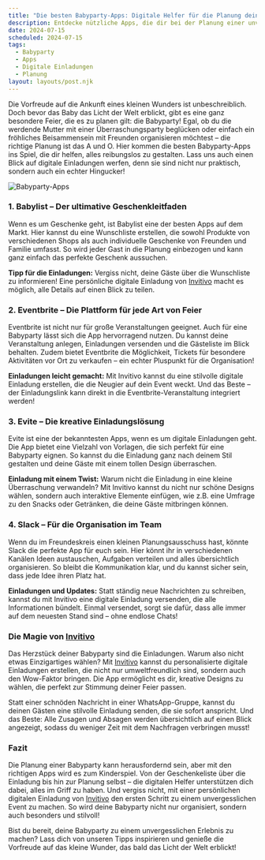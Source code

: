 ```yaml
---
title: "Die besten Babyparty-Apps: Digitale Helfer für die Planung deiner Feier"
description: Entdecke nützliche Apps, die dir bei der Planung einer unvergesslichen Babyparty helfen können, inklusive personalisierter digitaler Einladungen für einen besonderen Touch.
date: 2024-07-15
scheduled: 2024-07-15
tags:
  - Babyparty
  - Apps
  - Digitale Einladungen
  - Planung
layout: layouts/post.njk
---
```


Die Vorfreude auf die Ankunft eines kleinen Wunders ist unbeschreiblich. Doch bevor das Baby das Licht der Welt erblickt, gibt es eine ganz besondere Feier, die es zu planen gilt: die Babyparty! Egal, ob du die werdende Mutter mit einer Überraschungsparty beglücken oder einfach ein fröhliches Beisammensein mit Freunden organisieren möchtest – die richtige Planung ist das A und O. Hier kommen die besten Babyparty-Apps ins Spiel, die dir helfen, alles reibungslos zu gestalten. Lass uns auch einen Blick auf digitale Einladungen werfen, denn sie sind nicht nur praktisch, sondern auch ein echter Hingucker!

![Babyparty-Apps](/img/babyparty-apps.webp)

### 1. **Babylist – Der ultimative Geschenkleitfaden**

Wenn es um Geschenke geht, ist Babylist eine der besten Apps auf dem Markt. Hier kannst du eine Wunschliste erstellen, die sowohl Produkte von verschiedenen Shops als auch individuelle Geschenke von Freunden und Familie umfasst. So wird jeder Gast in die Planung einbezogen und kann ganz einfach das perfekte Geschenk aussuchen.

**Tipp für die Einladungen:** Vergiss nicht, deine Gäste über die Wunschliste zu informieren! Eine persönliche digitale Einladung von [Invitivo](https://invitivo.com/) macht es möglich, alle Details auf einen Blick zu teilen.

### 2. **Eventbrite – Die Plattform für jede Art von Feier**

Eventbrite ist nicht nur für große Veranstaltungen geeignet. Auch für eine Babyparty lässt sich die App hervorragend nutzen. Du kannst deine Veranstaltung anlegen, Einladungen versenden und die Gästeliste im Blick behalten. Zudem bietet Eventbrite die Möglichkeit, Tickets für besondere Aktivitäten vor Ort zu verkaufen – ein echter Pluspunkt für die Organisation!

**Einladungen leicht gemacht:** Mit Invitivo kannst du eine stilvolle digitale Einladung erstellen, die die Neugier auf dein Event weckt. Und das Beste – der Einladungslink kann direkt in die Eventbrite-Veranstaltung integriert werden!

### 3. **Evite – Die kreative Einladungslösung**

Evite ist eine der bekanntesten Apps, wenn es um digitale Einladungen geht. Die App bietet eine Vielzahl von Vorlagen, die sich perfekt für eine Babyparty eignen. So kannst du die Einladung ganz nach deinem Stil gestalten und deine Gäste mit einem tollen Design überraschen.

**Einladung mit einem Twist:** Warum nicht die Einladung in eine kleine Überraschung verwandeln? Mit Invitivo kannst du nicht nur schöne Designs wählen, sondern auch interaktive Elemente einfügen, wie z.B. eine Umfrage zu den Snacks oder Getränken, die deine Gäste mitbringen können. 

### 4. **Slack – Für die Organisation im Team**

Wenn du im Freundeskreis einen kleinen Planungsausschuss hast, könnte Slack die perfekte App für euch sein. Hier könnt ihr in verschiedenen Kanälen Ideen austauschen, Aufgaben verteilen und alles übersichtlich organisieren. So bleibt die Kommunikation klar, und du kannst sicher sein, dass jede Idee ihren Platz hat.

**Einladungen und Updates:** Statt ständig neue Nachrichten zu schreiben, kannst du mit Invitivo eine digitale Einladung versenden, die alle Informationen bündelt. Einmal versendet, sorgt sie dafür, dass alle immer auf dem neuesten Stand sind – ohne endlose Chats!

### **Die Magie von [Invitivo](https://invitivo.com/create)**

Das Herzstück deiner Babyparty sind die Einladungen. Warum also nicht etwas Einzigartiges wählen? Mit [Invitivo](https://invitivo.com/) kannst du personalisierte digitale Einladungen erstellen, die nicht nur umweltfreundlich sind, sondern auch den Wow-Faktor bringen. Die App ermöglicht es dir, kreative Designs zu wählen, die perfekt zur Stimmung deiner Feier passen.

Statt einer schnöden Nachricht in einer WhatsApp-Gruppe, kannst du deinen Gästen eine stilvolle Einladung senden, die sie sofort anspricht. Und das Beste: Alle Zusagen und Absagen werden übersichtlich auf einen Blick angezeigt, sodass du weniger Zeit mit dem Nachfragen verbringen musst!

### **Fazit**

Die Planung einer Babyparty kann herausfordernd sein, aber mit den richtigen Apps wird es zum Kinderspiel. Von der Geschenkeliste über die Einladung bis hin zur Planung selbst – die digitalen Helfer unterstützen dich dabei, alles im Griff zu haben. Und vergiss nicht, mit einer persönlichen digitalen Einladung von [Invitivo](https://invitivo.com/) den ersten Schritt zu einem unvergesslichen Event zu machen. So wird deine Babyparty nicht nur organisiert, sondern auch besonders und stilvoll!

Bist du bereit, deine Babyparty zu einem unvergesslichen Erlebnis zu machen? Lass dich von unseren Tipps inspirieren und genieße die Vorfreude auf das kleine Wunder, das bald das Licht der Welt erblickt!
